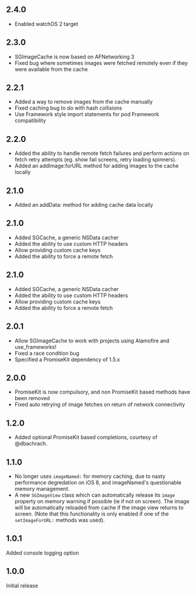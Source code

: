 ## 2.4.0

- Enabled watchOS 2 target

## 2.3.0

- SGImageCache is now based on AFNetworking 3
- Fixed bug where sometimes images were fetched remotely even if they were available from the cache

## 2.2.1

- Added a way to remove images from the cache manually
- Fixed caching bug to do with hash collisions
- Use Framework style import statements for pod Framework compatibility

## 2.2.0

- Added the ability to handle remote fetch failures and perform actions on fetch
  retry attempts (eg. show fail screens, retry loading spinners).
- Added an addImage:forURL method for adding images to the cache locally

## 2.1.0

- Added an addData: method for adding cache data locally

## 2.1.0

- Added SGCache, a generic NSData cacher
- Added the ability to use custom HTTP headers
- Allow providing custom cache keys
- Added the ability to force a remote fetch

## 2.1.0

- Added SGCache, a generic NSData cacher
- Added the ability to use custom HTTP headers
- Allow providing custom cache keys
- Added the ability to force a remote fetch

## 2.0.1

- Allow SGImageCache to work with projects using Alamofire and use_frameworks!
- Fixed a race condition bug
- Specified a PromiseKit dependency of 1.5.x

## 2.0.0

- PromiseKit is now compulsory, and non PromiseKit based methods have been
  removed
- Fixed auto retrying of image fetches on return of network connectivity

## 1.2.0

- Added optional PromiseKit based completions, courtesy of @dbachrach.

## 1.1.0

- No longer uses `imageNamed:` for memory caching, due to nasty performance
  degredation on iOS 8, and imageNamed's questionable memory management.
- A new `SGImageView` class which can automatically release its `image`
  property on memory warning if possible (ie if not on screen). The image
  will be automatically reloaded from cache if the image view returns to
  screen. (Note that this functionality is only enabled if one of the
  `setImageForURL:` methods was used).

## 1.0.1

Added console logging option

## 1.0.0

Initial release
